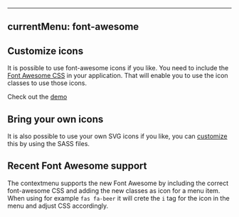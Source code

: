 ---
currentMenu: font-awesome
-------------------------

## Customize icons

It is possible to use font-awesome icons if you like. You need to include the [Font Awesome CSS](https://www.bootstrapcdn.com/fontawesome/) in your application. That will enable you to use the icon classes to use those icons.

Check out the [demo](https://swisnl.github.io/jQuery-contextMenu/demo/fontawesome-icons)

## Bring your own icons

It is also possible to use your own SVG icons if you like, you can [customize](customize) this by using the SASS files.

## Recent Font Awesome support

The contextmenu supports the new Font Awesome by including the correct font-awesome CSS and adding the new classes as icon for a menu item. When using for example `fas fa-beer` it will crete the `i` tag for the icon in the menu and adjust CSS accordingly.
